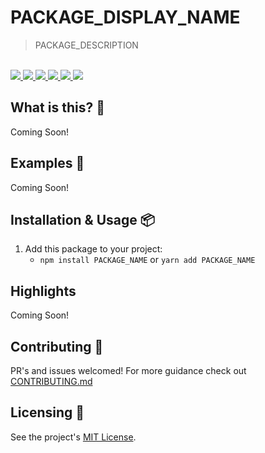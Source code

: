 # PACKAGE_DISPLAY_NAME

<blockquote>PACKAGE_DESCRIPTION</blockquote>

<br />

<a href="https://www.npmjs.com/package/PACKAGE_NAME">
  <img src="https://img.shields.io/npm/v/PACKAGE_NAME.svg">
</a>
<a href="https://github.com/tatethurston/PACKAGE_NAME/blob/main/LICENSE">
  <img src="https://img.shields.io/npm/l/PACKAGE_NAME.svg">
</a>
<a href="https://bundlephobia.com/result?p=PACKAGE_NAME">
  <img src="https://img.shields.io/bundlephobia/minzip/PACKAGE_NAME">
</a>
<a href="https://www.npmjs.com/package/PACKAGE_NAME">
  <img src="https://img.shields.io/npm/dy/PACKAGE_NAME.svg">
</a>
<a href="https://github.com/tatethurston/PACKAGE_NAME/actions/workflows/ci.yml">
  <img src="https://github.com/tatethurston/PACKAGE_NAME/actions/workflows/ci.yml/badge.svg">
</a>
<a href="https://codecov.io/gh/tatethurston/PACKAGE_NAME">
  <img src="https://img.shields.io/codecov/c/github/tatethurston/PACKAGE_NAME/main.svg?style=flat-square">
</a>

## What is this? 🧐

Coming Soon!

## Examples 🚀

Coming Soon!

## Installation & Usage 📦

1. Add this package to your project:
   - `npm install PACKAGE_NAME` or `yarn add PACKAGE_NAME`

## Highlights

Coming Soon!

## Contributing 👫

PR's and issues welcomed! For more guidance check out [CONTRIBUTING.md](https://github.com/tatethurston/PACKAGE_NAME/blob/main/CONTRIBUTING.md)

## Licensing 📃

See the project's [MIT License](https://github.com/tatethurston/PACKAGE_NAME/blob/main/LICENSE).
